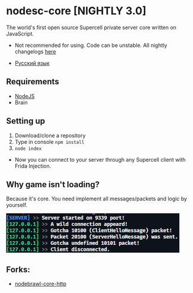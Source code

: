 # nodesc-core [NIGHTLY 3.0]

The world's first open source Supercell private server core written on JavaScript. <br>

* Not recommended for using. Сode can be unstable. All nightly changelogs [here](/NIGHTLY.md)

* [Русский язык](/README-ru.md)

## Requirements
* [NodeJS](https://nodejs.org/)
* Brain

## Setting up
1. Download/clone a repository
2. Type in console `npm install`
3. `node index`

* Now you can connect to your server through any Supercell client with Frida Injection.

## Why game isn't loading?
Because it's core. You need implement all messages/packets and logic by yourself.

![screen](/Screens/console.png)

## Forks:
 * [nodebrawl-core-http](https://github.com/TailedTeam/nodebrawl-core-http)
